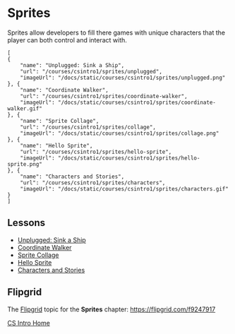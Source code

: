 # Sprites

Sprites allow developers to fill there games with unique characters that the player can both control and interact with.

```codecard
[
{
    "name": "Unplugged: Sink a Ship",
    "url": "/courses/csintro1/sprites/unplugged",
    "imageUrl": "/docs/static/courses/csintro1/sprites/unplugged.png"
}, {
    "name": "Coordinate Walker",
    "url": "/courses/csintro1/sprites/coordinate-walker",
    "imageUrl": "/docs/static/courses/csintro1/sprites/coordinate-walker.gif"
}, {
    "name": "Sprite Collage",
    "url": "/courses/csintro1/sprites/collage",
    "imageUrl": "/docs/static/courses/csintro1/sprites/collage.png"
}, {
    "name": "Hello Sprite",
    "url": "/courses/csintro1/sprites/hello-sprite",
    "imageUrl": "/docs/static/courses/csintro1/sprites/hello-sprite.png"
}, {
    "name": "Characters and Stories",
    "url": "/courses/csintro1/sprites/characters",
    "imageUrl": "/docs/static/courses/csintro1/sprites/characters.gif"
}
]
```
## Lessons

* [Unplugged: Sink a Ship](/courses/csintro1/sprites/unplugged)
* [Coordinate Walker](/courses/csintro1/sprites/coordinate-walker)
* [Sprite Collage](/courses/csintro1/sprites/collage)
* [Hello Sprite](/courses/csintro1/sprites/hello-sprite)
* [Characters and Stories](/courses/csintro1/sprites/characters)

## Flipgrid

The [Flipgrid](https://info.flipgrid.com/) topic for the **Sprites** chapter: https://flipgrid.com/f9247917

[CS Intro Home](/courses/csintro1)
